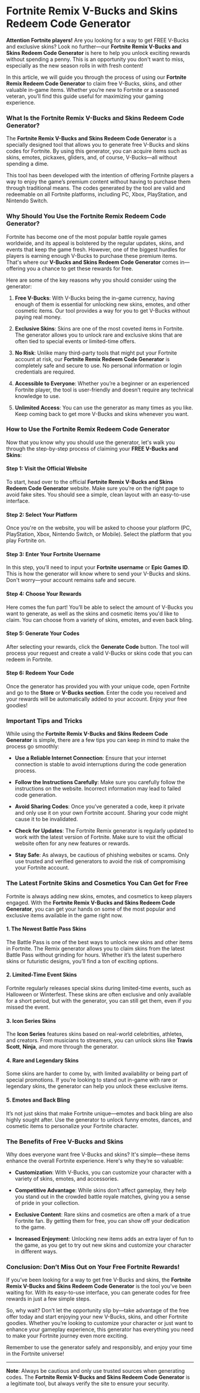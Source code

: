 # Fortnite Remix V-Bucks and Skins Redeem Code Generator

**Attention Fortnite players!** Are you looking for a way to get FREE V-Bucks and exclusive skins? Look no further—our **Fortnite Remix V-Bucks and Skins Redeem Code Generator** is here to help you unlock exciting rewards without spending a penny. This is an opportunity you don't want to miss, especially as the new season rolls in with fresh content!

In this article, we will guide you through the process of using our **Fortnite Remix Redeem Code Generator** to claim free V-Bucks, skins, and other valuable in-game items. Whether you’re new to Fortnite or a seasoned veteran, you’ll find this guide useful for maximizing your gaming experience.

### What Is the Fortnite Remix V-Bucks and Skins Redeem Code Generator?

The **Fortnite Remix V-Bucks and Skins Redeem Code Generator** is a specially designed tool that allows you to generate free V-Bucks and skins codes for Fortnite. By using this generator, you can acquire items such as skins, emotes, pickaxes, gliders, and, of course, V-Bucks—all without spending a dime.

This tool has been developed with the intention of offering Fortnite players a way to enjoy the game’s premium content without having to purchase them through traditional means. The codes generated by the tool are valid and redeemable on all Fortnite platforms, including PC, Xbox, PlayStation, and Nintendo Switch.

### Why Should You Use the Fortnite Remix Redeem Code Generator?

Fortnite has become one of the most popular battle royale games worldwide, and its appeal is bolstered by the regular updates, skins, and events that keep the game fresh. However, one of the biggest hurdles for players is earning enough V-Bucks to purchase these premium items. That's where our **V-Bucks and Skins Redeem Code Generator** comes in—offering you a chance to get these rewards for free.

Here are some of the key reasons why you should consider using the generator:

1. **Free V-Bucks**: With V-Bucks being the in-game currency, having enough of them is essential for unlocking new skins, emotes, and other cosmetic items. Our tool provides a way for you to get V-Bucks without paying real money.
   
2. **Exclusive Skins**: Skins are one of the most coveted items in Fortnite. The generator allows you to unlock rare and exclusive skins that are often tied to special events or limited-time offers.

3. **No Risk**: Unlike many third-party tools that might put your Fortnite account at risk, our **Fortnite Remix Redeem Code Generator** is completely safe and secure to use. No personal information or login credentials are required.

4. **Accessible to Everyone**: Whether you’re a beginner or an experienced Fortnite player, the tool is user-friendly and doesn’t require any technical knowledge to use.

5. **Unlimited Access**: You can use the generator as many times as you like. Keep coming back to get more V-Bucks and skins whenever you want.

### How to Use the Fortnite Remix Redeem Code Generator

Now that you know why you should use the generator, let's walk you through the step-by-step process of claiming your **FREE V-Bucks and Skins**:

#### Step 1: Visit the Official Website
To start, head over to the official **Fortnite Remix V-Bucks and Skins Redeem Code Generator** website. Make sure you’re on the right page to avoid fake sites. You should see a simple, clean layout with an easy-to-use interface.

#### Step 2: Select Your Platform
Once you're on the website, you will be asked to choose your platform (PC, PlayStation, Xbox, Nintendo Switch, or Mobile). Select the platform that you play Fortnite on.

#### Step 3: Enter Your Fortnite Username
In this step, you’ll need to input your **Fortnite username** or **Epic Games ID**. This is how the generator will know where to send your V-Bucks and skins. Don't worry—your account remains safe and secure.

#### Step 4: Choose Your Rewards
Here comes the fun part! You’ll be able to select the amount of V-Bucks you want to generate, as well as the skins and cosmetic items you'd like to claim. You can choose from a variety of skins, emotes, and even back bling.

#### Step 5: Generate Your Codes
After selecting your rewards, click the **Generate Code** button. The tool will process your request and create a valid V-Bucks or skins code that you can redeem in Fortnite.

#### Step 6: Redeem Your Code
Once the generator has provided you with your unique code, open Fortnite and go to the **Store** or **V-Bucks section**. Enter the code you received and your rewards will be automatically added to your account. Enjoy your free goodies!

### Important Tips and Tricks

While using the **Fortnite Remix V-Bucks and Skins Redeem Code Generator** is simple, there are a few tips you can keep in mind to make the process go smoothly:

- **Use a Reliable Internet Connection**: Ensure that your internet connection is stable to avoid interruptions during the code generation process.
  
- **Follow the Instructions Carefully**: Make sure you carefully follow the instructions on the website. Incorrect information may lead to failed code generation.
  
- **Avoid Sharing Codes**: Once you’ve generated a code, keep it private and only use it on your own Fortnite account. Sharing your code might cause it to be invalidated.

- **Check for Updates**: The Fortnite Remix generator is regularly updated to work with the latest version of Fortnite. Make sure to visit the official website often for any new features or rewards.

- **Stay Safe**: As always, be cautious of phishing websites or scams. Only use trusted and verified generators to avoid the risk of compromising your Fortnite account.

### The Latest Fortnite Skins and Cosmetics You Can Get for Free

Fortnite is always adding new skins, emotes, and cosmetics to keep players engaged. With the **Fortnite Remix V-Bucks and Skins Redeem Code Generator**, you can get your hands on some of the most popular and exclusive items available in the game right now.

#### 1. **The Newest Battle Pass Skins**
The Battle Pass is one of the best ways to unlock new skins and other items in Fortnite. The Remix generator allows you to claim skins from the latest Battle Pass without grinding for hours. Whether it’s the latest superhero skins or futuristic designs, you’ll find a ton of exciting options.

#### 2. **Limited-Time Event Skins**
Fortnite regularly releases special skins during limited-time events, such as Halloween or Winterfest. These skins are often exclusive and only available for a short period, but with the generator, you can still get them, even if you missed the event.

#### 3. **Icon Series Skins**
The **Icon Series** features skins based on real-world celebrities, athletes, and creators. From musicians to streamers, you can unlock skins like **Travis Scott**, **Ninja**, and more through the generator.

#### 4. **Rare and Legendary Skins**
Some skins are harder to come by, with limited availability or being part of special promotions. If you’re looking to stand out in-game with rare or legendary skins, the generator can help you unlock these exclusive items.

#### 5. **Emotes and Back Bling**
It’s not just skins that make Fortnite unique—emotes and back bling are also highly sought after. Use the generator to unlock funny emotes, dances, and cosmetic items to personalize your Fortnite character.

### The Benefits of Free V-Bucks and Skins

Why does everyone want free V-Bucks and skins? It's simple—these items enhance the overall Fortnite experience. Here's why they’re so valuable:

- **Customization**: With V-Bucks, you can customize your character with a variety of skins, emotes, and accessories.
  
- **Competitive Advantage**: While skins don’t affect gameplay, they help you stand out in the crowded battle royale matches, giving you a sense of pride in your collection.

- **Exclusive Content**: Rare skins and cosmetics are often a mark of a true Fortnite fan. By getting them for free, you can show off your dedication to the game.

- **Increased Enjoyment**: Unlocking new items adds an extra layer of fun to the game, as you get to try out new skins and customize your character in different ways.

### Conclusion: Don’t Miss Out on Your Free Fortnite Rewards!

If you’ve been looking for a way to get free V-Bucks and skins, the **Fortnite Remix V-Bucks and Skins Redeem Code Generator** is the tool you’ve been waiting for. With its easy-to-use interface, you can generate codes for free rewards in just a few simple steps.

So, why wait? Don’t let the opportunity slip by—take advantage of the free offer today and start enjoying your new V-Bucks, skins, and other Fortnite goodies. Whether you’re looking to customize your character or just want to enhance your gameplay experience, this generator has everything you need to make your Fortnite journey even more exciting.

Remember to use the generator safely and responsibly, and enjoy your time in the Fortnite universe!

---
**Note**: Always be cautious and only use trusted sources when generating codes. The **Fortnite Remix V-Bucks and Skins Redeem Code Generator** is a legitimate tool, but always verify the site to ensure your security.
